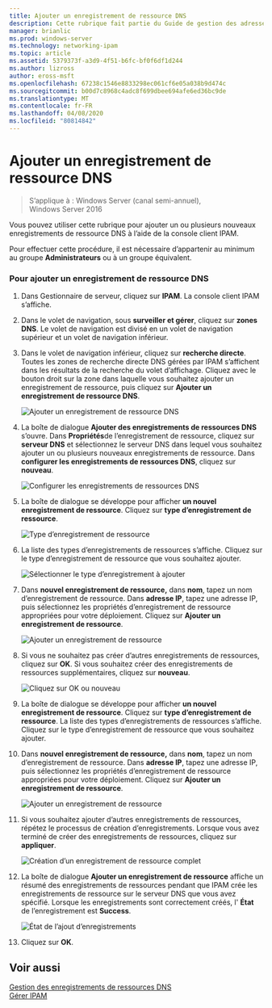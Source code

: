 ```yaml
---
title: Ajouter un enregistrement de ressource DNS
description: Cette rubrique fait partie du Guide de gestion des adresses IP (IPAM) de Windows Server 2016.
manager: brianlic
ms.prod: windows-server
ms.technology: networking-ipam
ms.topic: article
ms.assetid: 5379373f-a3d9-4f51-b6fc-bf0f6df1d244
ms.author: lizross
author: eross-msft
ms.openlocfilehash: 67238c1546e8833298ec061cf6e05a038b9d474c
ms.sourcegitcommit: b00d7c8968c4adc8f699dbee694afe6ed36bc9de
ms.translationtype: MT
ms.contentlocale: fr-FR
ms.lasthandoff: 04/08/2020
ms.locfileid: "80814842"
---
```

# <a name="add-a-dns-resource-record"></a>Ajouter un enregistrement de ressource DNS

>S’applique à : Windows Server (canal semi-annuel), Windows Server 2016

Vous pouvez utiliser cette rubrique pour ajouter un ou plusieurs nouveaux enregistrements de ressource DNS à l’aide de la console client IPAM.  
  
Pour effectuer cette procédure, il est nécessaire d’appartenir au minimum au groupe **Administrateurs** ou à un groupe équivalent.  
  
### <a name="to-add-a-dns-resource-record"></a>Pour ajouter un enregistrement de ressource DNS  
  
1.  Dans Gestionnaire de serveur, cliquez sur **IPAM**. La console client IPAM s’affiche.  
  
2.  Dans le volet de navigation, sous **surveiller et gérer**, cliquez sur **zones DNS**.  Le volet de navigation est divisé en un volet de navigation supérieur et un volet de navigation inférieur.  
  
3.  Dans le volet de navigation inférieur, cliquez sur **recherche directe**. Toutes les zones de recherche directe DNS gérées par IPAM s’affichent dans les résultats de la recherche du volet d’affichage. Cliquez avec le bouton droit sur la zone dans laquelle vous souhaitez ajouter un enregistrement de ressource, puis cliquez sur **Ajouter un enregistrement de ressource DNS**.  
  
    ![Ajouter un enregistrement de ressource DNS](../../media/Add-a-DNS-Resource-Record/ipam_DNSrr_01.jpg)
  
4.  La boîte de dialogue **Ajouter des enregistrements de ressources DNS** s’ouvre. Dans **Propriétés**de l’enregistrement de ressource, cliquez sur **serveur DNS** et sélectionnez le serveur DNS dans lequel vous souhaitez ajouter un ou plusieurs nouveaux enregistrements de ressource. Dans **configurer les enregistrements de ressources DNS**, cliquez sur **nouveau**.  
  
    ![Configurer les enregistrements de ressources DNS](../../media/Add-a-DNS-Resource-Record/ipam_DNSrr_02.jpg)  
  
5.  La boîte de dialogue se développe pour afficher **un nouvel enregistrement de ressource**. Cliquez sur **type d’enregistrement de ressource**.  
  
    ![Type d’enregistrement de ressource](../../media/Add-a-DNS-Resource-Record/ipam_DNSrr_03.jpg)  
  
6.  La liste des types d’enregistrements de ressources s’affiche. Cliquez sur le type d’enregistrement de ressource que vous souhaitez ajouter.  
  
    ![Sélectionner le type d’enregistrement à ajouter](../../media/Add-a-DNS-Resource-Record/ipam_DNSrr_04.jpg)  
  
7.  Dans **nouvel enregistrement de ressource,** dans **nom**, tapez un nom d’enregistrement de ressource. Dans **adresse IP**, tapez une adresse IP, puis sélectionnez les propriétés d’enregistrement de ressource appropriées pour votre déploiement. Cliquez sur **Ajouter un enregistrement de ressource**.  
  
    ![Ajouter un enregistrement de ressource](../../media/Add-a-DNS-Resource-Record/ipam_DNSrr_06.jpg)  
  
8.  Si vous ne souhaitez pas créer d’autres enregistrements de ressources, cliquez sur **OK**. Si vous souhaitez créer des enregistrements de ressources supplémentaires, cliquez sur **nouveau**.  
  
    ![Cliquez sur OK ou nouveau](../../media/Add-a-DNS-Resource-Record/ipam_DNSrr_r2_01.jpg)
  
9. La boîte de dialogue se développe pour afficher **un nouvel enregistrement de ressource**. Cliquez sur **type d’enregistrement de ressource**. La liste des types d’enregistrements de ressources s’affiche. Cliquez sur le type d’enregistrement de ressource que vous souhaitez ajouter.  
  
10. Dans **nouvel enregistrement de ressource,** dans **nom**, tapez un nom d’enregistrement de ressource. Dans **adresse IP**, tapez une adresse IP, puis sélectionnez les propriétés d’enregistrement de ressource appropriées pour votre déploiement. Cliquez sur **Ajouter un enregistrement de ressource**.  
  
    ![Ajouter un enregistrement de ressource](../../media/Add-a-DNS-Resource-Record/ipam_DNSrr_r2_02.jpg)  
  
11. Si vous souhaitez ajouter d’autres enregistrements de ressources, répétez le processus de création d’enregistrements. Lorsque vous avez terminé de créer des enregistrements de ressources, cliquez sur **appliquer**.  
  
    ![Création d’un enregistrement de ressource complet](../../media/Add-a-DNS-Resource-Record/ipam_DNSrr_r2_03.jpg)  
  
12. La boîte de dialogue **Ajouter un enregistrement de ressource** affiche un résumé des enregistrements de ressources pendant que IPAM crée les enregistrements de ressource sur le serveur DNS que vous avez spécifié. Lorsque les enregistrements sont correctement créés, l' **État** de l’enregistrement est **Success**.  
  
    ![État de l’ajout d’enregistrements](../../media/Add-a-DNS-Resource-Record/ipam_DNSrr_r2_04.jpg)  
  
13. Cliquez sur **OK**.  
  
## <a name="see-also"></a>Voir aussi  
[Gestion des enregistrements de ressources DNS](DNS-Resource-Record-Management.md)  
[Gérer IPAM](Manage-IPAM.md)  
  


